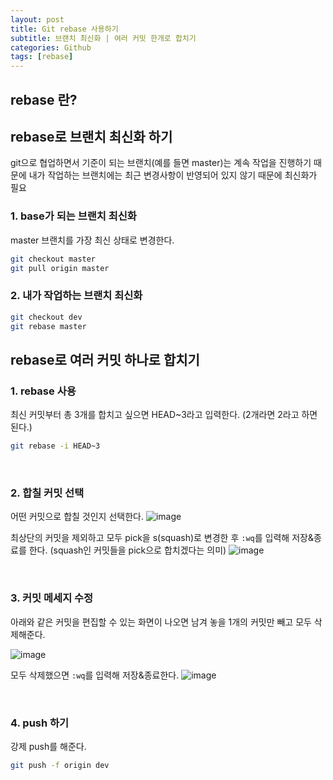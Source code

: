 ```yaml
---
layout: post
title: Git rebase 사용하기
subtitle: 브랜치 최신화 | 여러 커밋 한개로 합치기
categories: Github
tags: [rebase]
---
```


## rebase 란?

## rebase로 브랜치 최신화 하기

git으로 협업하면서 기준이 되는 브랜치(예를 들면 master)는 계속 작업을 진행하기 때문에 내가 작업하는 브랜치에는 최근 변경사항이 반영되어 있지 않기 때문에 최신화가 필요

### 1. base가 되는 브랜치 최신화

master 브랜치를 가장 최신 상태로 변경한다.

```bash
git checkout master
git pull origin master
```

### 2. 내가 작업하는 브랜치 최신화

```bash
git checkout dev
git rebase master
```

## rebase로 여러 커밋 하나로 합치기

### 1. rebase 사용

최신 커밋부터 총 3개를 합치고 싶으면 HEAD~3라고 입력한다. (2개라면 2라고 하면 된다.)

```bash
git rebase -i HEAD~3
```

<br>

### 2. 합칠 커밋 선택

어떤 커밋으로 합칠 것인지 선택한다.
![image](https://user-images.githubusercontent.com/96608232/149260216-0c455812-1039-48f0-9238-0b97afba62df.png)

최상단의 커밋을 제외하고 모두 pick을 s(squash)로 변경한 후 `:wq`를 입력해 저장&종료를 한다.
(squash인 커밋들을 pick으로 합치겠다는 의미)
![image](https://user-images.githubusercontent.com/96608232/149286742-b0b79689-42ad-4f7a-9a28-b5770a82aa75.png)

<br>

### 3. 커밋 메세지 수정

아래와 같은 커밋을 편집할 수 있는 화면이 나오면 남겨 놓을 1개의 커밋만 빼고 모두 삭제해준다.

![image](https://user-images.githubusercontent.com/96608232/149288386-cd8a576d-0721-48de-968c-cc7fe2eca72f.png)

모두 삭제했으면 `:wq`를 입력해 저장&종료한다.
![image](https://user-images.githubusercontent.com/96608232/149288628-aad3e28a-cc44-4a6b-8a17-088f78349415.png)

<br>

### 4. push 하기

강제 push를 해준다.

```bash
git push -f origin dev
```
